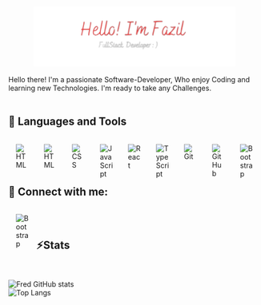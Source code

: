 <p align="center"><a href="#"><img width="80%" alt="Hello, I'm Fazil. Fullstack Developer!" src="./header.png" /></a></p>

Hello there! I'm a passionate Software-Developer, Who enjoy Coding and learning new Technologies. I'm ready to take any Challenges.
<br />
<br />



<h2>🧰 Languages and Tools</h2>
<img align="left" alt="HTML" width="26px" style="padding:15px;" src="https://cdn.jsdelivr.net/gh/devicons/devicon/icons/python/python-plain.svg" />
<img align="left" alt="HTML" width="26px" style="padding:15px;" src="https://cdn.jsdelivr.net/gh/devicons/devicon/icons/html5/html5-plain.svg" />
<img align="left" alt="CSS" width="26px" style="padding:15px;" src="https://cdn.jsdelivr.net/gh/devicons/devicon/icons/css3/css3-plain.svg" />
<img align="left" alt="JavaScript" width="26px" style="padding:15px;" src="https://cdn.jsdelivr.net/gh/devicons/devicon/icons/javascript/javascript-plain.svg" />
<img align="left" alt="React" width="26px" style="padding:15px;" src="https://cdn.jsdelivr.net/gh/devicons/devicon/icons/react/react-original.svg" />
<img align="left" alt="TypeScript" width="26px" style="padding:15px;" src="https://cdn.jsdelivr.net/gh/devicons/devicon/icons/django/django-plain.svg" />
<img align="left" alt="Git" width="26px" style="padding:15px;" src="https://cdn.jsdelivr.net/gh/devicons/devicon/icons/git/git-original.svg" />
<img align="left" alt="GitHub" width="26px" style="padding:15px;" src="https://cdn.jsdelivr.net/gh/devicons/devicon/icons/github/github-original.svg" />
<img align="left" alt="Bootstrap" width="26px" style="padding:15px;" src="https://cdn.jsdelivr.net/gh/devicons/devicon/icons/bootstrap/bootstrap-plain.svg" />
<br />
<br />

<h2>🌴 Connect with me:</h2>
<a href='https://www.linkedin.com/in/fazil-thekkan01'><img align="left" alt="Bootstrap" width="26px" style="padding:15px;" src="https://cdn.jsdelivr.net/gh/devicons/devicon/icons/linkedin/linkedin-original.svg" /></a>

<br />
<br />

<h2>⚡Stats</h2>
<br/>

![Fred GitHub stats](https://github-readme-stats.vercel.app/api?username=fazilcodes&show_icons=true&theme=vision-friendly-dark&hide_border=true)
<br />
![Top Langs](https://github-readme-stats.vercel.app/api/top-langs/?username=fazilcodes&hide=html&layout=compact&langs_count=4&theme=vision-friendly-dark&hide_border=true)
